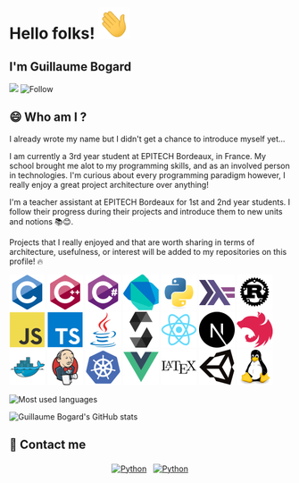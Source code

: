 # Hello folks! <img src="https://raw.githubusercontent.com/guillaumebgd/guillaumebgd/main/assets/gifs/wave.gif" width="56" height="56"/>

## I'm Guillaume Bogard

![](https://visitor-badge.laobi.icu/badge?page_id=guillaumebgd.guillaumebgd)
![Follow](https://img.shields.io/github/followers/guillaumebgd?label=Follow&style=social)

## 😄 Who am I ?

I already wrote my name but I didn't get a chance to introduce myself yet...

I am currently a 3rd year student at EPITECH Bordeaux, in France. My school brought me alot to my programming skills, and as an involved person in technologies.
I'm curious about every programming paradigm however, I really enjoy a great project architecture over anything!

I'm a teacher assistant at EPITECH Bordeaux for 1st and 2nd year students. I follow their progress during their projects and introduce them to new units and notions 📚😊.

Projects that I really enjoyed and that are worth sharing in terms of architecture, usefulness, or interest will be added to my repositories on this profile! 🔥

<img src="https://raw.githubusercontent.com/guillaumebgd/guillaumebgd/main/assets/icons/c/c-original.svg" width="64" height="64"/>
<img src="https://raw.githubusercontent.com/guillaumebgd/guillaumebgd/main/assets/icons/cplusplus/cplusplus-original.svg" width="64" height="64"/>
<img src="https://raw.githubusercontent.com/guillaumebgd/guillaumebgd/main/assets/icons/csharp/csharp-original.svg" width="64" height="64"/>
<img src="https://raw.githubusercontent.com/guillaumebgd/guillaumebgd/main/assets/icons/dart/dart-original.svg" width="64" height="64"/>
<img src="https://raw.githubusercontent.com/guillaumebgd/guillaumebgd/main/assets/icons/python/python-original.svg" width="64" height="64"/>
<img src="https://raw.githubusercontent.com/guillaumebgd/guillaumebgd/main/assets/icons/haskell/haskell-original.svg" width="64" height="64"/>
<img src="https://raw.githubusercontent.com/guillaumebgd/guillaumebgd/main/assets/icons/rust/rust-plain.svg" width="64" height="64"/>
<img src="https://raw.githubusercontent.com/guillaumebgd/guillaumebgd/main/assets/icons/javascript/javascript-original.svg" width="64" height="64"/>
<img src="https://raw.githubusercontent.com/guillaumebgd/guillaumebgd/main/assets/icons/typescript/typescript-original.svg" width="64" height="64"/>
<img src="https://raw.githubusercontent.com/guillaumebgd/guillaumebgd/main/assets/icons/java/java-original.svg" width="64" height="64"/>
<img src="https://raw.githubusercontent.com/guillaumebgd/guillaumebgd/main/assets/icons/solidity/solidity-original.svg" width="64" height="64"/>
<img src="https://raw.githubusercontent.com/guillaumebgd/guillaumebgd/main/assets/icons/react/react-original.svg" width="64" height="64"/>
<img src="https://raw.githubusercontent.com/guillaumebgd/guillaumebgd/main/assets/icons/nextjs/nextjs-original.svg" width="64" height="64"/>
<img src="https://raw.githubusercontent.com/guillaumebgd/guillaumebgd/main/assets/icons/nestjs/nestjs-plain.svg" width="64" height="64"/>
<img src="https://raw.githubusercontent.com/guillaumebgd/guillaumebgd/main/assets/icons/docker/docker-original.svg" width="64" height="64"/>
<img src="https://raw.githubusercontent.com/guillaumebgd/guillaumebgd/main/assets/icons/jenkins/jenkins-original.svg" width="64" height="64"/>
<img src="https://raw.githubusercontent.com/guillaumebgd/guillaumebgd/main/assets/icons/kubernetes/kubernetes-plain.svg" width="64" height="64"/>
<img src="https://raw.githubusercontent.com/guillaumebgd/guillaumebgd/main/assets/icons/vuejs/vuejs-original.svg" width="64" height="64"/>
<img src="https://raw.githubusercontent.com/guillaumebgd/guillaumebgd/main/assets/icons/latex/latex-original.svg" width="64" height="64"/>
<img src="https://raw.githubusercontent.com/guillaumebgd/guillaumebgd/main/assets/icons/unity/unity-original.svg" width="64" height="64"/>
<img src="https://raw.githubusercontent.com/guillaumebgd/guillaumebgd/main/assets/icons/linux/linux-original.svg" width="64" height="64"/>

![Most used languages](https://github-readme-stats.vercel.app/api/top-langs/?username=guillaumebgd&theme=dracula&title_color=aa80ff&text_color=ccb3ff)

![Guillaume Bogard's GitHub stats](https://github-readme-stats.vercel.app/api?username=guillaumebgd&count_private=true&show_icons=true&theme=dracula&title_color=aa80ff&text_color=ccb3ff)

## 💬 Contact me

<p align="center">
  <a href="https://www.linkedin.com/in/guillaume-bogard-coquard-94abb41a4/" target="_blank" rel="noopener noreferrer"> <img src="https://cdn-icons-png.flaticon.com/512/174/174857.png" alt="Python" height="40" style="vertical-align:top; margin:4px"></a>
  <a href="https://www.malt.fr/profile/guillaumebogard2" target="_blank" rel="noopener noreferrer"> <img src="https://lh3.googleusercontent.com/q5SsBlDIb3lq4x9lJ3tHbLrq4Xs5yMZ3F8EnBkIb4-EGEtljPNLaxDUq6nYBrtjeb3aRPXU4iIMrhm0tbVA" alt="Python" height="40" style="vertical-align:top; margin:4px"></a>
</p>
